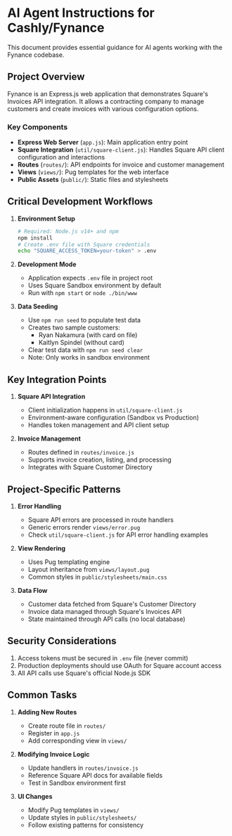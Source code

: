 # AI Agent Instructions for Cashly/Fynance

This document provides essential guidance for AI agents working with the Fynance codebase.

## Project Overview

Fynance is an Express.js web application that demonstrates Square's Invoices API integration. It allows a contracting company to manage customers and create invoices with various configuration options.

### Key Components

- **Express Web Server** (`app.js`): Main application entry point
- **Square Integration** (`util/square-client.js`): Handles Square API client configuration and interactions 
- **Routes** (`routes/`): API endpoints for invoice and customer management
- **Views** (`views/`): Pug templates for the web interface
- **Public Assets** (`public/`): Static files and stylesheets

## Critical Development Workflows

1. **Environment Setup**
   ```bash
   # Required: Node.js v14+ and npm
   npm install
   # Create .env file with Square credentials
   echo "SQUARE_ACCESS_TOKEN=your-token" > .env
   ```

2. **Development Mode**
   - Application expects `.env` file in project root
   - Uses Square Sandbox environment by default
   - Run with `npm start` or `node ./bin/www`

3. **Data Seeding**
   - Use `npm run seed` to populate test data
   - Creates two sample customers:
     - Ryan Nakamura (with card on file)
     - Kaitlyn Spindel (without card)
   - Clear test data with `npm run seed clear`
   - Note: Only works in sandbox environment

## Key Integration Points

1. **Square API Integration**
   - Client initialization happens in `util/square-client.js`
   - Environment-aware configuration (Sandbox vs Production)
   - Handles token management and API client setup

2. **Invoice Management**
   - Routes defined in `routes/invoice.js`
   - Supports invoice creation, listing, and processing
   - Integrates with Square Customer Directory

## Project-Specific Patterns

1. **Error Handling**
   - Square API errors are processed in route handlers
   - Generic errors render `views/error.pug`
   - Check `util/square-client.js` for API error handling examples

2. **View Rendering**
   - Uses Pug templating engine
   - Layout inheritance from `views/layout.pug`
   - Common styles in `public/stylesheets/main.css`

3. **Data Flow**
   - Customer data fetched from Square's Customer Directory
   - Invoice data managed through Square's Invoices API
   - State maintained through API calls (no local database)

## Security Considerations

1. Access tokens must be secured in `.env` file (never commit)
2. Production deployments should use OAuth for Square account access
3. All API calls use Square's official Node.js SDK

## Common Tasks

1. **Adding New Routes**
   - Create route file in `routes/`
   - Register in `app.js`
   - Add corresponding view in `views/`

2. **Modifying Invoice Logic**
   - Update handlers in `routes/invoice.js`
   - Reference Square API docs for available fields
   - Test in Sandbox environment first

3. **UI Changes**
   - Modify Pug templates in `views/`
   - Update styles in `public/stylesheets/`
   - Follow existing patterns for consistency